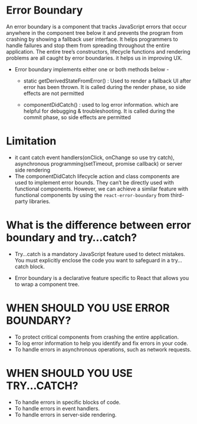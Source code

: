# Error Boundary

An error boundary is a component that tracks JavaScript errors that occur anywhere in the component tree below it and prevents the program from crashing by showing a fallback user interface. It helps programmers to handle failures and stop them from spreading throughout the entire application. The entire tree’s constructors, lifecycle functions and rendering problems are all caught by error boundaries. it helps us in improving UX.

- Error boundary implements either one or both methods below -

  - static getDerivedStateFromError() : Used to render a fallback UI after error has been thrown. It is called during the render phase, so side effects are not permitted

  - componentDidCatch() : used to log error information. which are helpful for debugging & troubleshooting. It is called during the commit phase, so side effects are permitted

# Limitation

- it cant catch event handlers(onClick, onChange so use try catch), asynchronous programming(setTimeout, promise callback) or server side rendering
- The componentDidCatch lifecycle action and class components are used to implement error bounds. They can’t be directly used with functional components. However, we can achieve a similar feature with functional components by using the `react-error-boundary` from third-party libraries.

# What is the difference between error boundary and try…catch?

- Try…catch is a mandatory JavaScript feature used to detect mistakes. You must explicitly enclose the code you want to safeguard in a try…catch block.

- Error boundary is a declarative feature specific to React that allows you to wrap a component tree.

# WHEN SHOULD YOU USE ERROR BOUNDARY?

- To protect critical components from crashing the entire application.
- To log error information to help you identify and fix errors in your code.
- To handle errors in asynchronous operations, such as network requests.

# WHEN SHOULD YOU USE TRY...CATCH?

- To handle errors in specific blocks of code.
- To handle errors in event handlers.
- To handle errors in server-side rendering.
